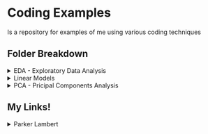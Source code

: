 # Coding Examples
Is a repository for examples of me using various coding techniques
## Folder Breakdown
<details>
  <summary>EDA - Exploratory Data Analysis</summary>
  <p>ted_talks_eda EDA in Python on a ted talks data set</p>
</details>
<details>
  <summary>Linear Models</summary>
  <p>Uploaded Homework Assignment for featuring data wrangling techniques and inference using linear models</p>
</details>
<details>
  <summary>PCA - Pricipal Components Analysis</summary>
  <p>Uploaded Homework Assignment for using PCA techniques on Genetic SNP data</p>
</details>


## My Links!
<details>
  <summary>Parker Lambert</summary>
  <p><a href="https://github.com/plambert777" target="_blank">Github</a></p>
  <p><a href="https://www.linkedin.com/in/parkerjosephgreenlambert/" target="_blank">LinkedIn</a></p>
</details>

